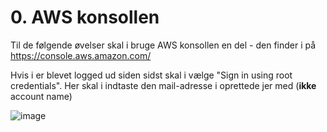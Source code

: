 # 0. AWS konsollen

Til de følgende øvelser skal i bruge AWS konsollen en del - den finder i på https://console.aws.amazon.com/ 

Hvis i er blevet logged ud siden sidst skal i vælge "Sign in using root credentials". Her skal i indtaste den mail-adresse i oprettede jer med (__ikke__ account name)

![image](https://user-images.githubusercontent.com/1210224/46286334-1e059180-c57f-11e8-9d68-20745d6a2404.png)

